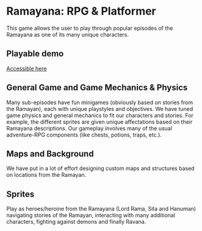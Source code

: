 
# Ramayana: RPG & Platformer

This game allows the user to play through popular episodes of the Ramayana as one of its many unique characters.

## Playable demo
[Accessible here](https://aruhant.github.io/rpg/)

## General Game and Game Mechanics & Physics

Many sub-episodes have fun minigames (obviously based on stories from the Ramayan), each with unique playstyles and objectives. We have tuned game physics and general mechanics to fit our characters and stories. For example, the different sprites are given unique affectations based on their Ramayana descriptions. Our gameplay involves many of the usual adventure-RPG components (like chests, potions, traps, etc.).

## Maps and Background

We have put in a lot of effort designing custom maps and structures based on locations from the Ramayan.


## Sprites

Play as heroes/heroine from the Ramayana (Lord Rama, Sita and Hanuman) navigating stories of the Ramayan, interacting with many additional characters, fighting against demons and finally Ravana.
